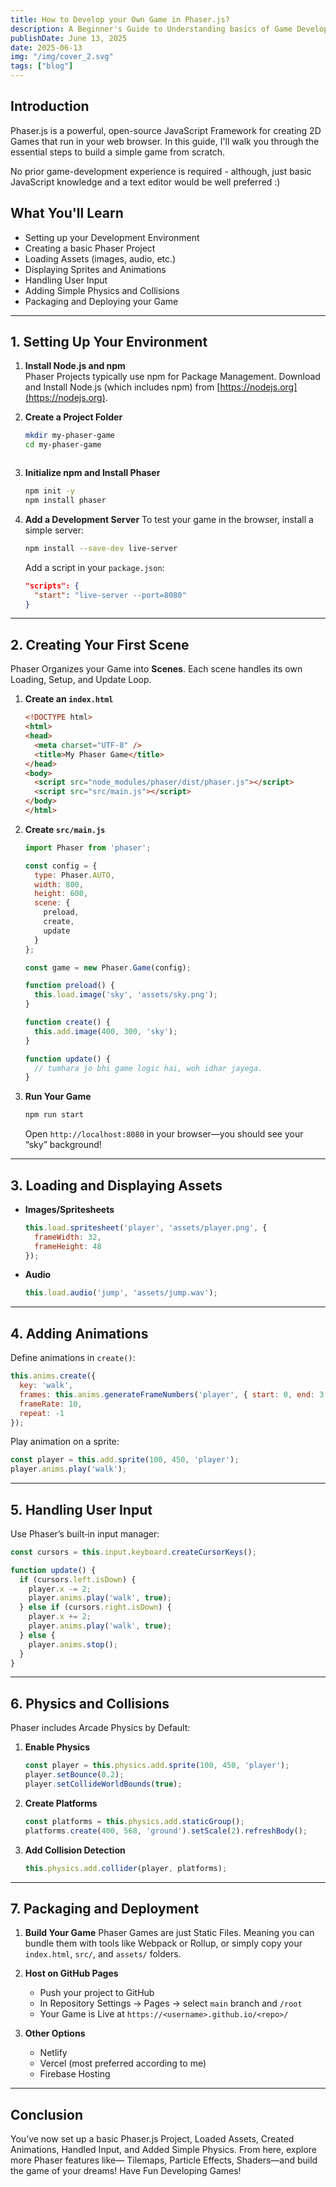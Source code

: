 ```yaml
---
title: How to Develop your Own Game in Phaser.js?
description: A Beginner's Guide to Understanding basics of Game Development, using JS Frameworks.
publishDate: June 13, 2025
date: 2025-06-13
img: "/img/cover_2.svg"
tags: ["blog"]
---
```


## Introduction

Phaser.js is a powerful, open-source JavaScript Framework for creating 2D Games that run in your web browser. In this guide, I'll walk you through the essential steps to build a simple game from scratch. 

No prior game-development experience is required - although, just basic JavaScript knowledge and a text editor would be well preferred :)

## What You'll Learn

- Setting up your Development Environment  
- Creating a basic Phaser Project  
- Loading Assets (images, audio, etc.)  
- Displaying Sprites and Animations  
- Handling User Input  
- Adding Simple Physics and Collisions  
- Packaging and Deploying your Game  

---

## 1. Setting Up Your Environment

1. **Install Node.js and npm**  
   Phaser Projects typically use npm for Package Management. Download and Install Node.js (which includes npm) from [https://nodejs.org](https://nodejs.org).

2. **Create a Project Folder**  
   ```bash
   mkdir my-phaser-game
   cd my-phaser-game
````
````
3. **Initialize npm and Install Phaser**

   ```bash
   npm init -y
   npm install phaser
   ```

4. **Add a Development Server**
   To test your game in the browser, install a simple server:

   ```bash
   npm install --save-dev live-server
   ```

   Add a script in your `package.json`:

   ```json
   "scripts": {
     "start": "live-server --port=8080"
   }
   ```

---

## 2. Creating Your First Scene

Phaser Organizes your Game into **Scenes**. Each scene handles its own Loading, Setup, and Update Loop.

1. **Create an `index.html`**

   ```html
   <!DOCTYPE html>
   <html>
   <head>
     <meta charset="UTF-8" />
     <title>My Phaser Game</title>
   </head>
   <body>
     <script src="node_modules/phaser/dist/phaser.js"></script>
     <script src="src/main.js"></script>
   </body>
   </html>
   ```

2. **Create `src/main.js`**

   ```js
   import Phaser from 'phaser';

   const config = {
     type: Phaser.AUTO,
     width: 800,
     height: 600,
     scene: {
       preload,
       create,
       update
     }
   };

   const game = new Phaser.Game(config);

   function preload() {
     this.load.image('sky', 'assets/sky.png');
   }

   function create() {
     this.add.image(400, 300, 'sky');
   }

   function update() {
     // tumhara jo bhi game logic hai, woh idhar jayega.
   }
   ```

3. **Run Your Game**

   ```bash
   npm run start
   ```

   Open `http://localhost:8080` in your browser—you should see your “sky” background!

---

## 3. Loading and Displaying Assets

* **Images/Spritesheets**

  ```js
  this.load.spritesheet('player', 'assets/player.png', {
    frameWidth: 32,
    frameHeight: 48
  });
  ```

* **Audio**

  ```js
  this.load.audio('jump', 'assets/jump.wav');
  ```

---

## 4. Adding Animations

Define animations in `create()`:

```js
this.anims.create({
  key: 'walk',
  frames: this.anims.generateFrameNumbers('player', { start: 0, end: 3 }),
  frameRate: 10,
  repeat: -1
});
```

Play animation on a sprite:

```js
const player = this.add.sprite(100, 450, 'player');
player.anims.play('walk');
```

---

## 5. Handling User Input

Use Phaser’s built‑in input manager:

```js
const cursors = this.input.keyboard.createCursorKeys();

function update() {
  if (cursors.left.isDown) {
    player.x -= 2;
    player.anims.play('walk', true);
  } else if (cursors.right.isDown) {
    player.x += 2;
    player.anims.play('walk', true);
  } else {
    player.anims.stop();
  }
}
```

---

## 6. Physics and Collisions

Phaser includes Arcade Physics by Default:

1. **Enable Physics**

   ```js
   const player = this.physics.add.sprite(100, 450, 'player');
   player.setBounce(0.2);
   player.setCollideWorldBounds(true);
   ```

2. **Create Platforms**

   ```js
   const platforms = this.physics.add.staticGroup();
   platforms.create(400, 568, 'ground').setScale(2).refreshBody();
   ```

3. **Add Collision Detection**

   ```js
   this.physics.add.collider(player, platforms);
   ```

---

## 7. Packaging and Deployment

1. **Build Your Game**
   Phaser Games are just Static Files. Meaning you can bundle them with tools like Webpack or Rollup, or simply copy your `index.html`, `src/`, and `assets/` folders.

2. **Host on GitHub Pages**

   * Push your project to GitHub
   * In Repository Settings → Pages → select `main` branch and `/root`
   * Your Game is Live at `https://<username>.github.io/<repo>/`

3. **Other Options**

   * Netlify
   * Vercel (most preferred according to me)
   * Firebase Hosting

---

## Conclusion

You’ve now set up a basic Phaser.js Project, Loaded Assets, Created Animations, Handled Input, and Added Simple Physics. From here, explore more Phaser features like— Tilemaps, Particle Effects, Shaders—and build the game of your dreams!
Have Fun Developing Games! 

```
```
